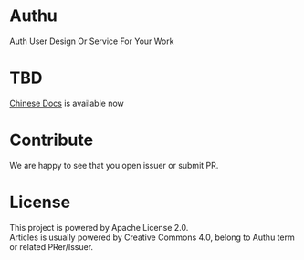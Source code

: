 # Authu
Auth User Design Or Service For Your Work
# TBD
[Chinese Docs](/zh-cn/) is available now

# Contribute
We are happy to see that you open issuer or submit PR.

# License
This project is powered by Apache License 2.0.   
Articles is usually powered by Creative Commons 4.0, belong to Authu term or related PRer/Issuer.   



